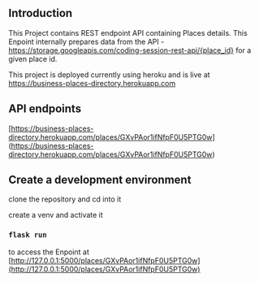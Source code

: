 ## Introduction

This Project contains REST endpoint API containing Places details.  This Enpoint internally prepares data from the API - https://storage.googleapis.com/coding-session-rest-api/{place_id} for a given place id.

This project is deployed currently using heroku and is live at
https://business-places-directory.herokuapp.com

## API endpoints 

[https://business-places-directory.herokuapp.com/places/GXvPAor1ifNfpF0U5PTG0w] (https://business-places-directory.herokuapp.com/places/GXvPAor1ifNfpF0U5PTG0w)

## Create a development environment

clone the repository and cd into it

create a venv and activate it


### `flask run` 
to access the Enpoint at [http://127.0.0.1:5000/places/GXvPAor1ifNfpF0U5PTG0w](http://127.0.0.1:5000/places/GXvPAor1ifNfpF0U5PTG0w)


